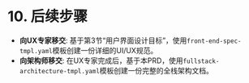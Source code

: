 # 10. 后续步骤
* **向UX专家移交**: 基于第3节“用户界面设计目标”，使用`front-end-spec-tmpl.yaml`模板创建一份详细的UI/UX规范。
* **向架构师移交**: 在UX专家完成后，基于本PRD，使用`fullstack-architecture-tmpl.yaml`模板创建一份完整的全栈架构文档。
